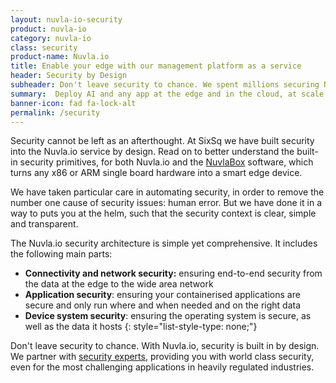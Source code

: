 ```yaml
---
layout: nuvla-io-security
product: nuvla-io
category: nuvla-io
class: security
product-name: Nuvla.io
title: Enable your edge with our management platform as a service
header: Security by Design
subheader: Don't leave security to chance. We spent millions securing Nuvla.io, so that you don't have to.
summary:  Deploy AI and any app at the edge and in the cloud, at scale.
banner-icon: fad fa-lock-alt
permalink: /security
---
```


Security cannot be left as an afterthought. At SixSq we have built security into the Nuvla.io service by design. Read on to better understand the built-in security primitives, for both Nuvla.io and the [NuvlaBox](https://sixsq.com/products-and-services/nuvlabox/overview) software, which turns any x86 or ARM single board hardware into a smart edge device. 

We have taken particular care in automating security, in order to remove the number one cause of security issues: human error. But we have done it in a way to puts you at the helm, such that the security context is clear, simple and transparent.

The Nuvla.io security architecture is simple yet comprehensive. It includes the following main parts:

* <i class="fad fa-check"></i> **Connectivity and network security:** ensuring end-to-end security from the data at the edge to the wide area network
* <i class="fad fa-check"></i> **Application security**: ensuring your containerised applications are secure and only run where and when needed and on the right data
* <i class="fad fa-check"></i> **Device system security**: ensuring the operating system is secure, as well as the data it hosts
{: style="list-style-type: none;"}

Don't leave security to chance. With Nuvla.io, security is built in by design. We partner with [security experts](https://sixsq.com/about/partners), providing you with world class security, even for the most challenging applications in heavily regulated industries.
